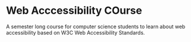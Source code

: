 # Web Acccessibility COurse

A semester long course for computer science students to learn about web accessibility based on W3C Web Accessibility Standards.
